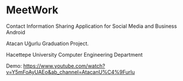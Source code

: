 # MeetWork

Contact Information Sharing Application for Social Media and Business
Android

Atacan Uğurlu Graduation Project.

Hacettepe University Computer Engineering Department

Demo:
https://www.youtube.com/watch?v=Y5mFoAyUAEo&ab_channel=AtacanU%C4%9Furlu
